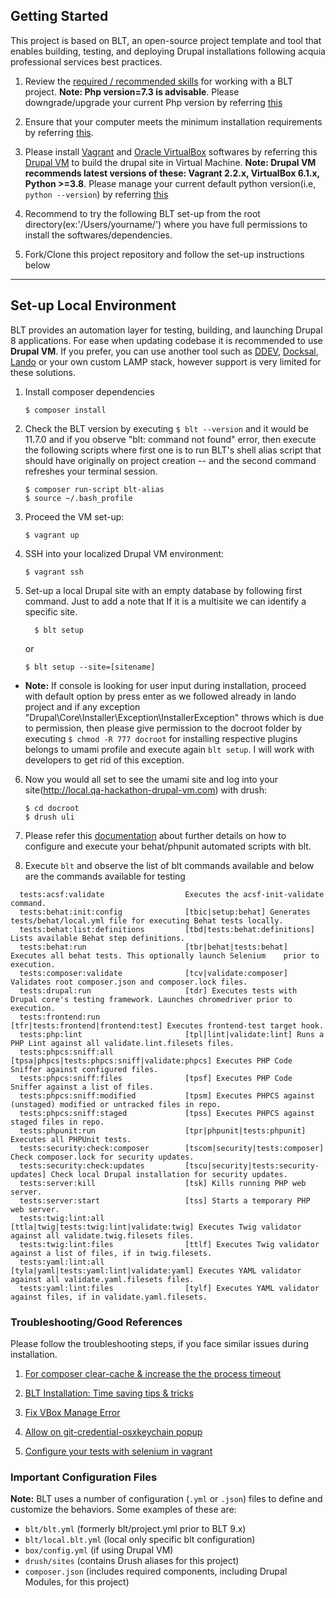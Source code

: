 ## Getting Started

This project is based on BLT, an open-source project template and tool that enables building, testing, and deploying Drupal installations following acquia professional services best practices.

1. Review the [required / recommended skills](https://docs.acquia.com/blt/developer/skills) for working with a BLT project. **Note: Php version=7.3 is advisable**. Please downgrade/upgrade your current Php version by referring [this](https://getgrav.org/blog/macos-bigsur-apache-multiple-php-versions)

2. Ensure that your computer meets the minimum installation requirements by referring [this](https://docs.acquia.com/blt/install/).

3. Please install [Vagrant](https://www.vagrantup.com/downloads) and [Oracle VirtualBox](https://www.virtualbox.org/wiki/Downloads) softwares by referring this [Drupal VM](https://github.com/geerlingguy/drupal-vm) to build the drupal site in Virtual Machine. **Note: Drupal VM recommends latest versions of these: Vagrant 2.2.x, VirtualBox 6.1.x, Python >=3.8**. Please manage your current default python version(i.e, ```python --version```) by referring [this](https://stackoverflow.com/a/54570220)

4. Recommend to try the following BLT set-up from the root directory(ex:'/Users/yourname/') where you have full permissions to install the softwares/dependencies.

5. Fork/Clone this project repository and follow the set-up instructions below

----
## Set-up Local Environment

BLT provides an automation layer for testing, building, and launching Drupal 8 applications. For ease when updating codebase it is recommended to use **Drupal VM**. If you prefer, you can use another tool such as [DDEV](https://docs.acquia.com/blt/install/alt-env/ddev/), [Docksal](https://docs.acquia.com/blt/install/alt-env/docksal/), [Lando](https://docs.acquia.com/blt/install/alt-env/lando/) or your own custom LAMP stack, however support is very limited for these solutions.


1. Install composer dependencies
    ```
    $ composer install
    ```
2. Check the BLT version by executing ```$ blt --version``` and it would be 11.7.0 and if you observe "blt: command not found" error, then execute the following scripts where first one is to run BLT's shell alias script that should have originally on project creation -- and the second command refreshes your terminal session.
    ```
    $ composer run-script blt-alias
    $ source ~/.bash_profile
    ```

3. Proceed the VM set-up:
    ```
    $ vagrant up
    ```

4. SSH into your localized Drupal VM environment:
    ```
    $ vagrant ssh
    ```

5. Set-up a local Drupal site with an empty database by following first command. Just to add a note that If it is a multisite we can identify a specific site.
   ```
     $ blt setup
    ```
   or
   ```
   $ blt setup --site=[sitename]
   ```

+   **Note:**
    If console is looking for user input during installation, proceed with default option by press enter as we followed already in lando project and if any exception "Drupal\Core\Installer\Exception\InstallerException" throws which is due to permission, then please give permission to the docroot folder by executing ```$ chmod -R 777 docroot``` for installing respective plugins belongs to umami profile and execute again ```blt setup```. I will work with developers to get rid of this exception.


6. Now you would all set to see the umami site and log into your site(http://local.qa-hackathon-drupal-vm.com) with drush:
    ```
    $ cd docroot
    $ drush uli
    ```

7. Please refer this [documentation](https://docs.acquia.com/blt/developer/testing/) about further details on how to configure and execute your behat/phpunit automated scripts with blt.


8. Execute ```blt``` and observe the list of blt commands available and below are the commands available for testing
```
  tests:acsf:validate                  Executes the acsf-init-validate command.
  tests:behat:init:config              [tbic|setup:behat] Generates tests/behat/local.yml file for executing Behat tests locally.
  tests:behat:list:definitions         [tbd|tests:behat:definitions] Lists available Behat step definitions.
  tests:behat:run                      [tbr|behat|tests:behat] Executes all behat tests. This optionally launch Selenium    prior to execution.
  tests:composer:validate              [tcv|validate:composer] Validates root composer.json and composer.lock files.
  tests:drupal:run                     [tdr] Executes tests with Drupal core's testing framework. Launches chromedriver prior to execution.
  tests:frontend:run                   [tfr|tests:frontend|frontend:test] Executes frontend-test target hook.
  tests:php:lint                       [tpl|lint|validate:lint] Runs a PHP Lint against all validate.lint.filesets files.
  tests:phpcs:sniff:all                [tpsa|phpcs|tests:phpcs:sniff|validate:phpcs] Executes PHP Code Sniffer against configured files.
  tests:phpcs:sniff:files              [tpsf] Executes PHP Code Sniffer against a list of files.
  tests:phpcs:sniff:modified           [tpsm] Executes PHPCS against (unstaged) modified or untracked files in repo.
  tests:phpcs:sniff:staged             [tpss] Executes PHPCS against staged files in repo.
  tests:phpunit:run                    [tpr|phpunit|tests:phpunit] Executes all PHPUnit tests.
  tests:security:check:composer        [tscom|security|tests:composer] Check composer.lock for security updates.
  tests:security:check:updates         [tscu|security|tests:security-updates] Check local Drupal installation for security updates.
  tests:server:kill                    [tsk] Kills running PHP web server.
  tests:server:start                   [tss] Starts a temporary PHP web server.
  tests:twig:lint:all                  [ttla|twig|tests:twig:lint|validate:twig] Executes Twig validator against all validate.twig.filesets files.
  tests:twig:lint:files                [ttlf] Executes Twig validator against a list of files, if in twig.filesets.
  tests:yaml:lint:all                  [tyla|yaml|tests:yaml:lint|validate:yaml] Executes YAML validator against all validate.yaml.filesets files.
  tests:yaml:lint:files                [tylf] Executes YAML validator against files, if in validate.yaml.filesets.
  ````

### Troubleshooting/Good References

Please follow the troubleshooting steps, if you face similar issues during installation.

1. [For composer clear-cache & increase the the process timeout](https://docs.acquia.com/blt/install/creating-new-project/#troubleshooting)

2. [BLT Installation: Time saving tips & tricks](https://support.acquia.com/hc/en-us/articles/360012455413-BLT-Installation-Time-saving-tips-tricks)

3. [Fix VBox Manage Error](https://stackoverflow.com/questions/59961222/there-was-an-error-while-executing-vboxmanage-vboxmanage-error-details-co)

4. [Allow on git-credential-osxkeychain popup](https://stackoverflow.com/questions/33636467/unable-to-click-always-allow-on-git-credential-osxkeychain-popup)

5. [Configure your tests with selenium in vagrant](https://www.lullabot.com/articles/running-behat-tests-in-a-vagrant-box)
### Important Configuration Files

**Note:** BLT uses a number of configuration (`.yml` or `.json`) files to define and customize the behaviors. Some examples of these are:

* `blt/blt.yml` (formerly blt/project.yml prior to BLT 9.x)
* `blt/local.blt.yml` (local only specific blt configuration)
* `box/config.yml` (if using Drupal VM)
* `drush/sites` (contains Drush aliases for this project)
* `composer.json` (includes required components, including Drupal Modules, for this project)
